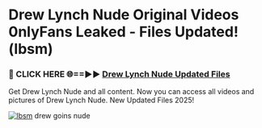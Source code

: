 # Drew Lynch Nude Original Videos 0nlyFans Leaked - Files Updated! (lbsm)

<h3>🔴 CLICK HERE 🌐==►► <a href="https://tinyurl.com/yrmya6cz" rel="nofollow">Drew Lynch Nude Updated Files</a></h3>

Get Drew Lynch Nude and all content. Now you can access all videos and pictures of Drew Lynch Nude. New Updated Files 2025!

[![lbsm](https://i.imgur.com/FMdXYCs.gif)](https://tinyurl.com/yrmya6cz)
drew goins nude